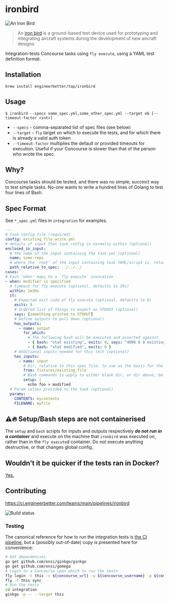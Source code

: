 # ironbird

![An Iron Bird](https://www.aerospacetestinginternational.com/wp-content/uploads/2019/04/Gulfstream_Iron-Bird_2-702x336.jpg)

> An [iron bird](https://en.wikipedia.org/wiki/Iron_bird_(aviation)) is a ground-based test device used for prototyping and integrating aircraft systems during the development of new aircraft designs.

Integration-tests Concourse tasks using `fly execute`, using a YAML test definition format.

## Installation

```terminal
brew install engineerbetter/tap/ironbird
```

## Usage

```terminal
$ ironbird --specs some_spec.yml,some_other_spec.yml --target eb [--timeout-factor <int>]
```

* `--specs` - comma-separated list of spec files (see below)
* `--target` - `fly` target on which to execute the tests, and for which there is already a valid auth token
* `--timeout-factor` multiplies the default or provided timeouts for execution. Useful if your Concourse is slower than that of the person who wrote the spec.

## Why?

Concourse tasks should be tested, and there was no simple, succinct way to test simple tasks. No-one wants to write a hundred lines of Golang to test four lines of Bash.

## Spec Format

See `*_spec.yml` files in `integration` for examples.

```yaml
---
# Task config file (required)
config: existing_file_write.yml
# details of input that task config is normally within (optional)
enclosed_in_input:
  # the name of the input containing the task.yml (optional)
  name: some-repo
  # where the 'root' of the input containing task YAML/script is, relative to this spec file (optional)
  path_relative_to_spec: ../../../
cases:
# Each 'when' maps to a `fly execute` invocation
- when: modifier is specified
  # timeout for fly execute (optional, defaults to 20s)
  within: 1m30s
  it:
    # Expected exit code of fly execute (optional, defaults to 0)
    exits: 0
    # Ordered list of things to expect on STDOUT (optional)
    says: [something printed to STDOUT]
    # Define outputs to pull down (optional)
    has_outputs:
      - name: output
        for_which:
          # The following bash will be executed and asserted against
          - { bash: "stat existing", exits: 0, says: "4096 0 0 existing" }
          - { bash: "stat modified", exits: 0 }
    # Additional inputs needed for this test (optional)
    has_inputs:
      - name: input
        # Dir, relative to this spec file, to use as the basis for the input (optional)
        from: fixtures/existing_file
        # Bash commands to apply to either blank dir, or dir above, before running fly execute (optional)
        setup: |
          echo foo > modified
  # Param values provided to the task (optional)
  params:
    CONTENTS: mycontents
    FILENAME: myfile
```

## :warning::fire: Setup/Bash steps are not containerised

The `setup` and `bash` scripts for inputs and outputs respectively **_do not run in a container_** and execute on the machine that `ironbird` was executed on, rather than in the `fly execute`d container. Do not execute anything destructive, or that changes global config.

## Wouldn't it be quicker if the tests ran in Docker?

[Yes.](https://github.com/EngineerBetter/ironbird/issues/3)

## Contributing

https://ci.engineerbetter.com/teams/main/pipelines/ironbird

![Build status](https://ci.engineerbetter.com/api/v1/teams/main/pipelines/ironbird/jobs/test/badge)

### Testing

The canonical reference for how to run the integration tests is [the CI pipeline](ci/pipeline.yml#L76-L83), but a (possibly out-of-date) copy is presented here for convenience:

```bash
# Get dependencies
go get github.com/onsi/ginkgo/ginkgo
go get github.com/onsi/gomega
# Login to a Concourse upon which to run the tests
fly login -t this -c ${concourse_url} -u ${concourse_username} -p ${concourse_password}
fly -t this sync
# Run the tests
cd integration
ginkgo -p -- --target this
```
